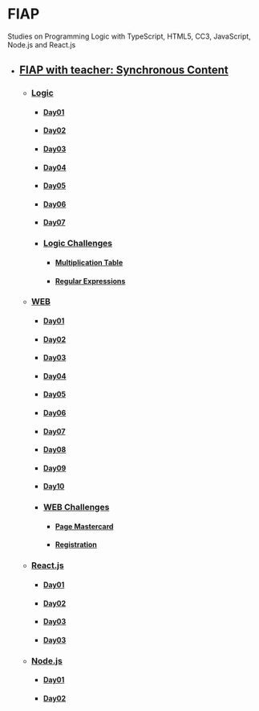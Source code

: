 # FIAP
Studies on Programming Logic with TypeScript, HTML5, CC3, JavaScript, Node.js and React.js

- ## [FIAP with teacher: Synchronous Content](README.md)
  - ### [Logic](01-logic/README.md)
    - #### [Day01](01-logic/day01/README.md)
    - #### [Day02](01-logic/day02/README.md)
    - #### [Day03](01-logic/day03/README.md)
    - #### [Day04](01-logic/day04/README.md)
    - #### [Day05](01-logic/day05/README.md)
    - #### [Day06](01-logic/day06/README.md)
    - #### [Day07](01-logic/day07/README.md)

    - ### [Logic Challenges](01-logic/logic-challenges/README.md)
      - #### [Multiplication Table](01-logic/logic-challenges/01-multiplication-table/README.md)
      - #### [Regular Expressions](01-logic/logic-challenges/02-regular-expressions/README.md)

  - ### [WEB](02-web/README.md)
    - #### [Day01](02-web/day01/README.md)
    - #### [Day02](02-web/day02/README.md)
    - #### [Day03](02-web/day02/README.md)
    - #### [Day04](02-web/day04/README.md)
    - #### [Day05](02-web/day05/README.md)
    - #### [Day06](02-web/day06/README.md)
    - #### [Day07](02-web/day07/README.md)
    - #### [Day08](02-web/day08/README.md)
    - #### [Day09](02-web/day09/README.md)
    - #### [Day10](02-web/day10/README.md)

    - ### [WEB Challenges](02-web/web-challenges/README.md)
      - #### [Page Mastercard](02-web/web-challenges/01-mastercard/README.md)
      - #### [Registration](02-web/web-challenges/02-registration/README.md)

  - ### [React.js](03-react/README.md)
    - #### [Day01](03-react/day01/README.md)
    - #### [Day02](03-react/day02/README.md)
    - #### [Day03](03-react/day03/README.md)
    - #### [Day03](03-react/day04/README.md)


  - ### [Node.js](03-node/README.md)
    - #### [Day01](03-node/day01/README.md)
    - #### [Day02](03-node/day02/README.md)


